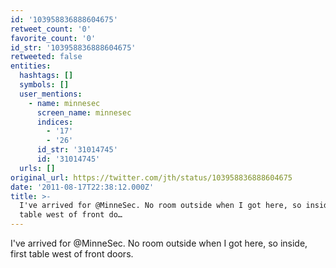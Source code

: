 ```yaml
---
id: '103958836888604675'
retweet_count: '0'
favorite_count: '0'
id_str: '103958836888604675'
retweeted: false
entities:
  hashtags: []
  symbols: []
  user_mentions:
    - name: minnesec
      screen_name: minnesec
      indices:
        - '17'
        - '26'
      id_str: '31014745'
      id: '31014745'
  urls: []
original_url: https://twitter.com/jth/status/103958836888604675
date: '2011-08-17T22:38:12.000Z'
title: >-
  I've arrived for @MinneSec. No room outside when I got here, so inside, first
  table west of front do…
---
```


I've arrived for @MinneSec. No room outside when I got here, so inside, first table west of front doors.